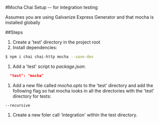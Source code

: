#Mocha Chai Setup -- for integration testing

Assumes you are using Galvanize Express Generator and that mocha is installed globally

##Steps

1. Create a 'test' directory in the project root
1. Install dependencies:

  ```sh
  $ npm i chai chai-http mocha --save-dev
  ```
1. Add a 'test' script to *package.json*:

  ```json
    "test": "mocha" 
  ```

1. Add a new file called *mocha.opts* to the 'test' directory and add the following flag so hat mocha looks in all the directories with the 'test' directory for tests:

  ```
  --recursive
  ```
1. Create a new foler call 'integration' within the test directory.